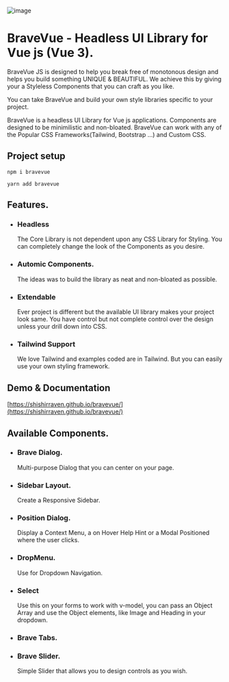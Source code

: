 ![image](https://user-images.githubusercontent.com/4470383/180094514-ffc1e05c-b4a1-453e-b2cd-8fbb4f8a0e4a.png)

# BraveVue - Headless UI Library for Vue js (Vue 3).

BraveVue JS is designed to help you break free of monotonous design and helps you build something UNIQUE & BEAUTIFUL. 
We achieve this by giving your a Styleless Components that you can craft as you like.

You can take BraveVue and build your own style libraries specific to your project. 

BraveVue is a headless UI Library for Vue js applications.
Components are designed to be minimilistic and non-bloated.
BraveVue can work with any of the Popular CSS Frameworks(Tailwind, Bootstrap ...) and Custom CSS.

## Project setup
```
npm i bravevue
```
```
yarn add bravevue
```

## Features. 

- ### Headless
  The Core Library is not dependent upon any CSS Library for Styling. 
  You can completely change the look of the Components as you desire. 

- ### Automic Components. 
  The ideas was to build the library as neat and non-bloated as possible. 

- ### Extendable
  Ever project is different but the available UI library makes your project look same. 
  You have control but not complete control over the design unless your drill down into CSS. 

- ### Tailwind Support
  We love Tailwind and examples coded are in Tailwind. But you can easily use your own styling framework. 

## Demo & Documentation
[https://shishirraven.github.io/bravevue/](https://shishirraven.github.io/bravevue/)

## Available Components. 

- ### Brave Dialog. 
  Multi-purpose Dialog that you can center on your page.
- ### Sidebar Layout. 
  Create a Responsive Sidebar. 
- ### Position Dialog. 
  Display a Context Menu, a on Hover Help Hint or a Modal Positioned where the user clicks. 
- ### DropMenu. 
  Use for Dropdown Navigation. 
- ### Select 
  Use this on your forms to work with v-model, you can pass an Object Array and use the Object elements, like Image and Heading in your dropdown. 
- ### Brave Tabs. 
- ### Brave Slider.
  Simple Slider that allows you to design controls as you wish. 




